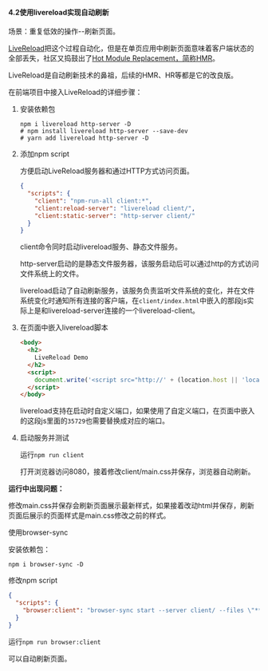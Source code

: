#### 4.2使用livereload实现自动刷新

场景：重复低效的操作--刷新页面。

[LiveReload](https://www.npmjs.com/package/livereload)把这个过程自动化，但是在单页应用中刷新页面意味着客户端状态的全部丢失，社区又捣鼓出了[Hot Module Replacement，简称HMR](https://webpack.js.org/concepts/hot-module-replacement/)。

LiveReload是自动刷新技术的鼻祖，后续的HMR、HR等都是它的改良版。

在前端项目中接入LiveReload的详细步骤：

1. 安装依赖包

   ```shell
   npm i livereload http-server -D
   # npm install livereload http-server --save-dev
   # yarn add livereload http-server -D
   ```

2. 添加npm script

   方便启动LiveReload服务器和通过HTTP方式访问页面。

   ```json
   {
     "scripts": {
       "client": "npm-run-all client:*",
       "client:reload-server": "livereload client/",
       "client:static-server": "http-server client/"
     }
   }
   ```

   client命令同时启动livereload服务、静态文件服务。

   http-server启动的是静态文件服务器，该服务启动后可以通过http的方式访问文件系统上的文件。

   livereload启动了自动刷新服务，该服务负责监听文件系统的变化，并在文件系统变化时通知所有连接的客户端，在`client/index.html`中嵌入的那段js实际上是和livereload-server连接的一个livereload-client。

3. 在页面中嵌入livereload脚本

   ```html
   <body>
     <h2>
       LiveReload Demo
     </h2>
     <script>
       document.write('<script src="http://' + (location.host || 'localhost').split(':')[0] + ':35729/livereload.js?snipver=1"></' + 'script>');
     </script>
   </body>
   ```

   livereload支持在启动时自定义端口，如果使用了自定义端口，在页面中嵌入的这段js里面的`35729`也需要替换成对应的端口。

4. 启动服务并测试

   运行`npm run client`

   打开浏览器访问8080，接着修改client/main.css并保存，浏览器自动刷新。



**运行中出现问题：**

修改main.css并保存会刷新页面展示最新样式，如果接着改动html并保存，刷新页面后展示的页面样式是main.css修改之前的样式。



使用browser-sync

安装依赖包：

```shell
npm i browser-sync -D
```

修改npm script

```json
{
  "scripts": {
    "browser:client": "browser-sync start --server client/ --files \"**/*.css, **/*.html, **/*.js\""
  }
}
```

运行`npm run browser:client`

可以自动刷新页面。

